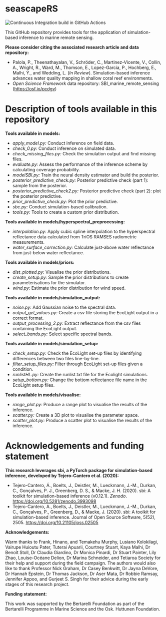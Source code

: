 # seascapeRS

![Continuous Integration build in GitHub Actions](https://github.com/pirtapalola/seascapeRS/workflows/CI/badge.svg?branch=main)



This GitHub repository provides tools for the application of simulation-based inference to marine remote sensing.

**Please consider citing the associated research article and data repository:**
- Palola, P., Theenathayalan, V., Schröder, C., Martinez-Vicente, V., Collin, A., Wright, R., Ward, M., Thomson, E., Lopez-Garcia, P., Hochberg, E., Malhi, Y., and Wedding, L. (*In Review*). Simulation-based inference advances water
  quality mapping in shallow coral reef environments.
- *Open Science Framework* data repository: SBI_marine_remote_sensing (https://osf.io/pcdgv)



# Description of tools available in this repository

**Tools available in models:**
- *apply_model.py:* Conduct inference on field data.
- *check_0.py:* Conduct inference on simulated data.
- *check_missing_files.py:* Check the simulation output and find missing files.
- *evaluate.py:*  Assess the performance of the inference scheme by calculating coverage probability.
- *modelSBI.py:* Train the neural density estimator and build the posterior.
- *posterior_predictive_check.py:* Posterior predictive check (part 1): sample from the posterior.
- *posterior_predictive_check2.py:* Posterior predictive check (part 2): plot the posterior predictive.
- *prior_predictive_check.py:* Plot the prior predictive.
- *sbc.py:* Conduct simulation-based calibration.
- *tools.py:* Tools to create a custom prior distribution.

**Tools available in models/hyperspectral_preprocessing:**
- *interpolation.py:* Apply cubic spline interpolation to the hyperspectral reflectance data calculated from TriOS RAMSES radiometric measurements.
- *water_surface_correction.py:* Calculate just-above water reflectance from just-below water reflectance.

**Tools available in models/priors:**
- *dist_plotted.py:* Visualise the prior distributions.
- *create_setup.py:* Sample the prior distributions to create parameterisations for the simulator.
- *wind.py:* Estimate the prior distribution for wind speed.

**Tools available in models/simulation_output:**
- *noise.py:* Add Gaussian noise to the spectral data.
- *output_get_values.py:* Create a csv file storing the EcoLight output in a correct format.
- *output_processing_2.py:* Extract reflectance from the csv files containing the EcoLight output.
- *select_bands.py:* Select specific spectral bands.

**Tools available in models/simulation_setup:**
- *check_setup.py:* Check the EcoLight set-up files by identifying differences between two files line-by-line.
- *filter_setup_files.py:* Filter through EcoLight set-up files given a condition.
- *runlistHL.py:* Create the runlist.txt file for the Ecolight simulations.
- *setup_bottom.py:* Change the bottom reflectance file name in the EcoLight setup files.

**Tools available in models/visualise:**
- *range_plot.py:* Produce a range plot to visualise the results of the inference.
- *scatter.py:* Create a 3D plot to visualise the parameter space.
- *scatter_plot.py:* Produce a scatter plot to visualise the results of the inference.



# Acknowledgements and funding statement


**This research leverages sbi, a PyTorch package for simulation-based inference, developed by Tejero-Cantero et al. (2020):**
- Tejero-Cantero, Á., Boelts, J., Deistler, M., Lueckmann, J.-M., Durkan, C., Gonçalves, P. J., Greenberg, D. S., & Macke, J. H. (2020). sbi: A toolkit for simulation-based inference (v0.12.1). *Zenodo*. https://doi.org/10.5281/zenodo.3993098
- Tejero-Cantero, A., Boelts, J., Deistler, M., Lueckmann, J.-M., Durkan, C., Gonçalves, P., Greenberg, D., & Macke, J. (2020). sbi: A toolkit for simulation-based inference. Journal of Open Source Software, 5(52), 2505. https://doi.org/10.21105/joss.02505


**Acknowledgements:**

Warm thanks to Frank, Hinano, and Temakehu Murphy, Lusiano Kolokilagi, Vairupe Huioutu Pater, Tuterai Apuarii, Courtney Stuart, Kaya Malhi, Dr Benoît Stoll, Dr Claudia Giardino, Dr Monica Pinardi, Dr Stuart Painter, Lily Zhao, Louise-Océane Delion, Dr Marina Schneider, and Tetiaroa Society for their help and support during the field campaign. The authors would also like to thank Professor Nick Graham, Dr Casey Benkwitt, Dr Jayna DeVore, Dr Hannah Epstein, Dr Thomas Jackson, Dr Aser Mata, Dr Robbie Ramsay, Jennifer Appoo, and Gurjeet S. Singh for their advice during the early stages of this research project.


**Funding statement:**

This work was supported by the Bertarelli Foundation as part of the Bertarelli Programme in Marine Science and the Osk. Huttunen Foundation.

